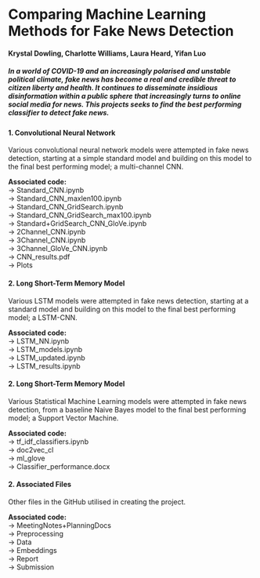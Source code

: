 # Comparing Machine Learning Methods for Fake News Detection

#### Krystal Dowling, Charlotte Williams, Laura Heard, Yifan Luo

##### In a world of COVID-19 and an increasingly polarised and unstable political climate, fake news has become a real and credible threat to citizen liberty and health. It continues to disseminate insidious disinformation within a public sphere that increasingly turns to online social media for news. This projects seeks to find the best performing classifier to detect fake news.

#### 1. Convolutional Neural Network

Various convolutional neural network models were attempted in fake news detection, starting at a simple standard model and building on this model to the final best performing model; a multi-channel CNN. 

**Associated code:**  
→ Standard_CNN.ipynb  
→ Standard_CNN_maxlen100.ipynb  
→ Standard_CNN_GridSearch.ipynb  
→ Standard_CNN_GridSearch_max100.ipynb  
→ Standard+GridSearch_CNN_GloVe.ipynb    
→ 2Channel_CNN.ipynb  
→ 3Channel_CNN.ipynb  
→ 3Channel_GloVe_CNN.ipynb  
→ CNN_results.pdf  
→ Plots  

#### 2. Long Short-Term Memory Model

Various LSTM models were attempted in fake news detection, starting at a standard model and building on this model to the final best performing model; a LSTM-CNN. 

**Associated code:**  
→ LSTM_NN.ipynb    
→ LSTM_models.ipynb   
→ LSTM_updated.ipynb   
→ LSTM_results.ipynb  

#### 2. Long Short-Term Memory Model

Various Statistical Machine Learning models were attempted in fake news detection, from a baseline Naive Bayes model to the final best performing model; a Support Vector Machine. 

**Associated code:**  
→ tf_idf_classifiers.ipynb   
→ doc2vec_cl   
→ ml_glove  
→ Classifier_performance.docx  

#### 2. Associated Files

Other files in the GitHub utilised in creating the project. 

**Associated code:**  
→ MeetingNotes+PlanningDocs  
→ Preprocessing  
→ Data  
→ Embeddings  
→ Report  
→ Submission  


